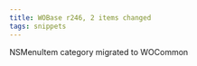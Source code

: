 ```yaml
---
title: WOBase r246, 2 items changed
tags: snippets
---
```


NSMenuItem category migrated to WOCommon
